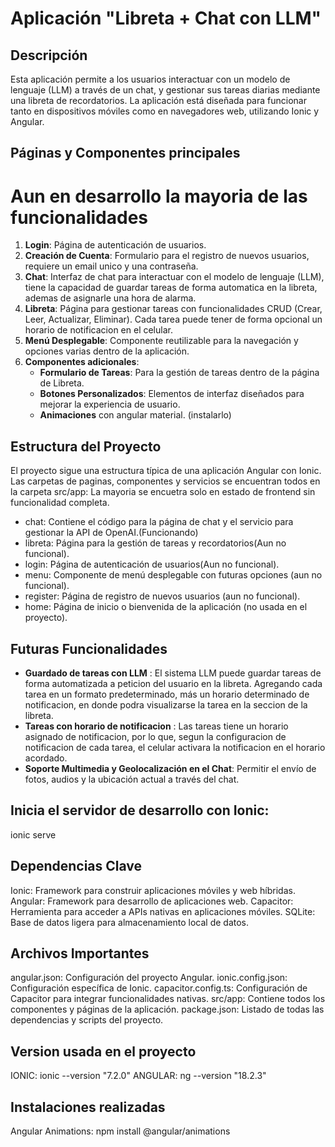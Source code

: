 # Aplicación "Libreta + Chat con LLM"

## Descripción
Esta aplicación permite a los usuarios interactuar con un modelo de lenguaje (LLM) a través de un chat, y gestionar sus tareas diarias mediante una libreta de recordatorios. La aplicación está diseñada para funcionar tanto en dispositivos móviles como en navegadores web, utilizando Ionic y Angular.

## Páginas y Componentes principales
# Aun en desarrollo la mayoria de las funcionalidades
1. **Login**: Página de autenticación de usuarios.
2. **Creación de Cuenta**: Formulario para el registro de nuevos usuarios, requiere un email unico y una contraseña.
3. **Chat**: Interfaz de chat para interactuar con el modelo de lenguaje (LLM), tiene la capacidad de guardar tareas de forma automatica en la libreta, ademas de asignarle una hora de alarma.
4. **Libreta**: Página para gestionar tareas con funcionalidades CRUD (Crear, Leer, Actualizar, Eliminar). Cada tarea puede tener de forma opcional un horario de notificacion en el celular.
5. **Menú Desplegable**: Componente reutilizable para la navegación y opciones varias dentro de la aplicación.
6. **Componentes adicionales**:
   - **Formulario de Tareas**: Para la gestión de tareas dentro de la página de Libreta.
   - **Botones Personalizados**: Elementos de interfaz diseñados para mejorar la experiencia de usuario.
   - **Animaciones** con angular material. (instalarlo)


## Estructura del Proyecto
El proyecto sigue una estructura típica de una aplicación Angular con Ionic. Las carpetas de paginas,  componentes y servicios se encuentran todos en la carpeta src/app:
La mayoria se encuetra solo en estado de frontend sin funcionalidad completa.
- chat: Contiene el código para la página de chat y el servicio para gestionar la API de OpenAI.(Funcionando)
- libreta: Página para la gestión de tareas y recordatorios(Aun no funcional).
- login: Página de autenticación de usuarios(Aun no funcional).
- menu: Componente de menú desplegable con futuras opciones (aun no funcional).
- register: Página de registro de nuevos usuarios (aun no funcional).
- home: Página de inicio o bienvenida de la aplicación (no usada en el proyecto).



## Futuras Funcionalidades
- **Guardado de tareas con LLM** : El sistema LLM puede guardar tareas de forma automatizada a peticion del usuario en la libreta. Agregando cada tarea en un formato predeterminado, más un horario determinado de notificacion, en donde podra visualizarse la tarea en la seccion de la libreta.
- **Tareas con horario de notificacion** : Las tareas tiene un horario asignado de notificacion, por lo que, segun la configuracion de notificacion de cada tarea, el celular activara la notificacion en el horario acordado.
- **Soporte Multimedia y Geolocalización en el Chat**: Permitir el envío de fotos, audios y la ubicación actual a través del chat.


## Inicia el servidor de desarrollo con Ionic:
ionic serve




## Dependencias Clave
Ionic: Framework para construir aplicaciones móviles y web híbridas.
Angular: Framework para desarrollo de aplicaciones web.
Capacitor: Herramienta para acceder a APIs nativas en aplicaciones móviles.
SQLite: Base de datos ligera para almacenamiento local de datos.


## Archivos Importantes
angular.json: Configuración del proyecto Angular.
ionic.config.json: Configuración específica de Ionic.
capacitor.config.ts: Configuración de Capacitor para integrar funcionalidades nativas.
src/app: Contiene todos los componentes y páginas de la aplicación.
package.json: Listado de todas las dependencias y scripts del proyecto.


## Version usada en el proyecto
IONIC: ionic --version   "7.2.0"
ANGULAR: ng --version   "18.2.3"

## Instalaciones realizadas
Angular Animations: npm install @angular/animations


